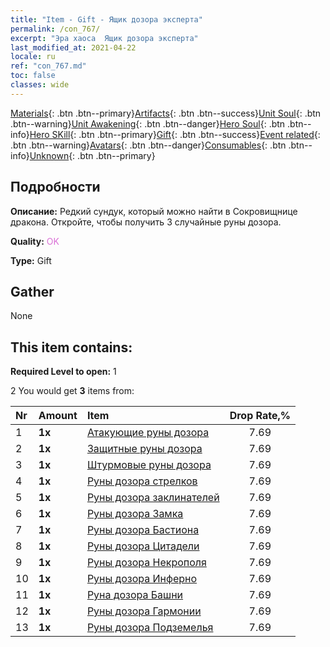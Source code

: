 ```yaml
---
title: "Item - Gift - Ящик дозора эксперта"
permalink: /con_767/
excerpt: "Эра хаоса  Ящик дозора эксперта"
last_modified_at: 2021-04-22
locale: ru
ref: "con_767.md"
toc: false
classes: wide
---
```

 [Materials](/ItemsRU/){: .btn .btn--primary}[Artifacts](/ItemsRU/Artifacts/){: .btn .btn--success}[Unit Soul](/ItemsRU/UnitSoul/){: .btn .btn--warning}[Unit Awakening](/ItemsRU/UnitAwakening/){: .btn .btn--danger}[Hero Soul](/ItemsRU/HeroSoul/){: .btn .btn--info}[Hero SKill](/ItemsRU/HeroSkill/){: .btn .btn--primary}[Gift](/ItemsRU/Gift/){: .btn .btn--success}[Event related](/ItemsRU/Events/){: .btn .btn--warning}[Avatars](/ItemsRU/Avatars/){: .btn .btn--danger}[Consumables](/ItemsRU/Consumables/){: .btn .btn--info}[Unknown](/ItemsRU/Unknown/){: .btn .btn--primary}

## Подробности
 **Описание:** Редкий сундук, который можно найти в Сокровищнице дракона. Откройте, чтобы получить 3 случайные руны дозора.

 **Quality:** <span style="color: #DA70D6">OK</span>

 **Type:** Gift

## Gather

  None

## This item contains:

 **Required Level to open:** 1

 2 You would get **3** items  from:

  | Nr | Amount |     Item    | Drop Rate,% |
  |:---|:-------|:------------|:---------:|
  | 1 |  **1x** | [Атакующие руны дозора](/ru/Items/con_734/) | 7.69 | 
  | 2 |  **1x** | [Защитные руны дозора](/ru/Items/con_739/) | 7.69 | 
  | 3 |  **1x** | [Штурмовые руны дозора](/ru/Items/con_741/) | 7.69 | 
  | 4 |  **1x** | [Руны дозора стрелков](/ru/Items/con_742/) | 7.69 | 
  | 5 |  **1x** | [Руны дозора заклинателей](/ru/Items/con_746/) | 7.69 | 
  | 6 |  **1x** | [Руны дозора Замка](/ru/Items/con_752/) | 7.69 | 
  | 7 |  **1x** | [Руны дозора Бастиона](/ru/Items/con_753/) | 7.69 | 
  | 8 |  **1x** | [Руны дозора Цитадели](/ru/Items/con_754/) | 7.69 | 
  | 9 |  **1x** | [Руны дозора Некрополя](/ru/Items/con_755/) | 7.69 | 
  | 10 |  **1x** | [Руны дозора Инферно](/ru/Items/con_777/) | 7.69 | 
  | 11 |  **1x** | [Руна дозора Башни](/ru/Items/con_785/) | 7.69 | 
  | 12 |  **1x** | [Руны дозора Гармонии](/ru/Items/con_791/) | 7.69 | 
  | 13 |  **1x** | [Руны дозора Подземелья](/ru/Items/con_792/) | 7.69 | 
